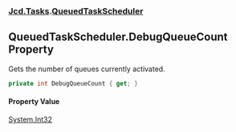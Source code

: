 ### [Jcd.Tasks](Jcd.Tasks.md 'Jcd.Tasks').[QueuedTaskScheduler](Jcd.Tasks.QueuedTaskScheduler.md 'Jcd.Tasks.QueuedTaskScheduler')

## QueuedTaskScheduler.DebugQueueCount Property

Gets the number of queues currently activated.

```csharp
private int DebugQueueCount { get; }
```

#### Property Value
[System.Int32](https://docs.microsoft.com/en-us/dotnet/api/System.Int32 'System.Int32')